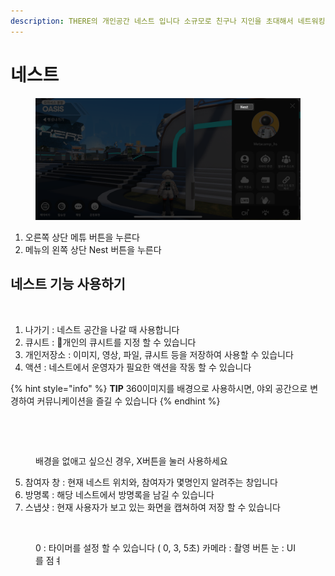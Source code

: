 ```yaml
---
description: THERE의 개인공간 네스트 입니다 소규모로 친구나 지인을 초대해서 네트워킹 해보세요
---
```


# 네스트

<figure><img src="../.gitbook/assets/IMG_1194.png" alt=""><figcaption></figcaption></figure>

1. 오른쪽 상단 메튜 버튼을 누른다&#x20;
2. 메뉴의 왼쪽 상단 Nest 버튼을 누른다&#x20;

## 네스트 기능 사용하기

<figure><img src="../.gitbook/assets/스크린샷-2023-11-10-오후-5.15.55.png" alt=""><figcaption></figcaption></figure>

1. 나가기 : 네스트 공간을 나갈 때 사용합니다
2. 큐시트 : 개인의 큐시트를 지정 할 수 있습니다&#x20;
3. 개인저장소 : 이미지, 영상, 파일, 큐시트 등을 저장하여 사용할 수 있습니다&#x20;
4. 액션 : 네스트에서 운영자가 필요한 액션을 작동 할 수 있습니다&#x20;

{% hint style="info" %}
**TIP** 360이미지를 배경으로 사용하시면, 야외 공간으로 변경하여 커뮤니케이션을 즐길 수 있습니다
{% endhint %}

<figure><img src="../.gitbook/assets/스크린샷 2023-11-10 오후 6.07.08.png" alt=""><figcaption></figcaption></figure>

<figure><img src="../.gitbook/assets/스크린샷-2023-11-10-오후-6.10.50.png" alt=""><figcaption><p>배경을 없애고 싶으신 경우, X버튼을 눌러 사용하세요</p></figcaption></figure>

5. 참여자 창 : 현재 네스트 위치와, 참여자가 몇명인지 알려주는 창입니다&#x20;
6. 방명록 : 해당 네스트에서 방명록을 남길 수 있습니다&#x20;
7. 스냅샷 : 현재 사용자가 보고 있는 화면을 캡쳐하여 저장 할 수 있습니다&#x20;

<figure><img src="../.gitbook/assets/스크린샷-2023-11-10-오후-6.15.27 (1).png" alt=""><figcaption><p>0 : 타이머를 설정 할 수 있습니다 ( 0, 3, 5초)        카메라 : 촬영 버튼         눈 : UI를  점ㅕ </p></figcaption></figure>

&#x20;

